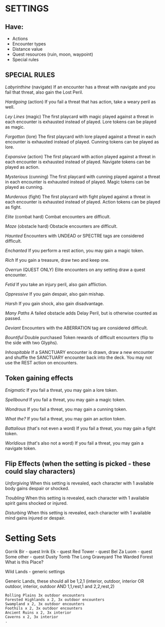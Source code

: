 # SETTINGS

## Have:
* Actions
* Encounter types
* Distance value
* Quest resources (ruin, moon, waypoint)
* Special rules


## SPECIAL RULES
_Labyrinthine_ (navigate)
If an encounter has a threat with navigate and you fail that threat, also gain the Lost Peril.

_Hardgoing_ (action)
If you fail a threat that has action, take a weary peril as well.

_Ley Lines_ (magic)
The first playcard with magic played against a threat in each encounter is exhausted instead of played. Lore tokens can be played as magic.

_Forgotton_ (lore)
The first playcard with lore played against a threat in each encounter is exhausted instead of played. Cunning tokens can be played as lore.

_Expansive_ (action)
The first playcard with action played against a threat in each encounter is exhausted instead of played. Navigate tokens can be played as action.

_Mysterious_ (cunning)
The first playcard with cunning played against a threat in each encounter is exhausted instead of played. Magic tokens can be played as cunning.

_Murderous_ (fight)
The first playcard with fight played against a threat in each encounter is exhausted instead of played. Action tokens can be played as fight.

_Elite_ (combat hard)
Combat encounters are difficult.

_Maze_ (obstacle hard)
Obstacle encounters are difficult.

_Haunted_
Encounters with UNDEAD or SPECTRE tags are considered difficult.

_Enchanted_
If you perform a rest action, you may gain a magic token.

_Rich_
If you gain a treasure, draw two and keep one.

_Overrun_ (QUEST ONLY)
Elite encounters on any setting draw a quest encounter.

_Fetid_
If you take an injury peril, also gain affliction.

_Oppressive_
If you gain despair, also gain mishap.

_Harsh_
If you gain shock, also gain disadvantage.

_Many Paths_
A failed obstacle adds Delay Peril, but is otherwise counted as passed.

_Deviant_
Encounters with the ABERRATION tag are considered difficult.

_Bountiful_ 
Double purchased Token rewards of difficult encounters (flip to the side with two Glyphs).

_Inhospitable_
If a SANCTUARY encounter is drawn, draw a new encounter and shuffle the SANCTUARY encounter back into the deck. You may not use the REST action on encounters.

## Token gaining effects
_Enigmatic_
If you fail a threat, you may gain a lore token.

_Spellbound_
If you fail a threat, you may gain a magic token.

_Wondrous_
If you fail a threat, you may gain a cunning token.

_What the?_
If you fail a threat, you may gain an action token.

_Battalious_ (that's not even a word)
If you fail a threat, you may gain a fight token.

_Worldious_ (that's also not a word)
If you fail a threat, you may gain a navigate token.


## Flip Effects (when the setting is picked - these could slay characters)
_Unforgiving_
When this setting is revealed, each character with 1 available body gains despair or shocked.

_Troubling_
When this setting is revealed, each character with 1 available spirit gains shocked or injured.

_Disturbing_
When this setting is revealed, each character with 1 available mind gains injured or despair.



# Setting Sets
Gorrik Bir 	- quest
Irrik Ek 	- quest
Red Tower	- quest
Bel Za Luom	- quest
Some other  - quest
	Dusty Tomb
	The Long Graveyard
	The Warded Forest
	What is this Place?

Wild Lands	- generic settings


Generic Lands, these should all be 1,2,1 (interior, outdoor, interior OR outdoor, interior, outdoor AND 1,1,rest,1 and 2,2,rest,2)



	Rolling Plains 3x outdoor encounters
	Forested Highlands x 2, 3x outdoor encounters
	Swampland x 2, 3x outdoor encounters
	Foothils x 2, 3x outdoor encounters
	Ancient Ruins x 2, 3x interior
	Caverns x 2, 3x interior
	.
